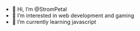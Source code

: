 - 👋 Hi, I’m @StromPetal
- 👀 I’m interested in web development and gaming
- 🌱 I’m currently learning javascript

<!---
StromPetal/StromPetal is a ✨ special ✨ repository because its `README.md` (this file) appears on your GitHub profile.
You can click the Preview link to take a look at your changes.
--->
